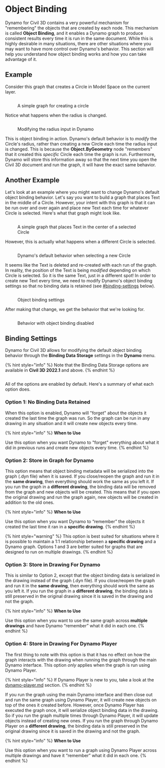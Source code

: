 # Object Binding

Dynamo for Civil 3D contains a very powerful mechanism for "remembering" the objects that are created by each node. This mechanism is called **Object Binding**, and it enables a Dynamo graph to produce consistent results every time it is run in the same document. While this is highly desirable in many situations, there are other situations where you may want to have more control over Dynamo's behavior. This section will help you understand how object binding works and how you can take advantage of it.

## Example

Consider this graph that creates a Circle in Model Space on the current layer.

<figure><img src="../../.gitbook/assets/c3d-binding-create-circle.png" alt=""><figcaption><p>A simple graph for creating a circle</p></figcaption></figure>

Notice what happens when the radius is changed.

<figure><img src="../../.gitbook/assets/c3d-binding-change-radius.gif" alt=""><figcaption><p>Modifying the radius input in Dynamo</p></figcaption></figure>

This is object binding in action. Dynamo's default behavior is to _modify_ the Circle's radius, rather than creating a new Circle each time the radius input is changed. This is because the **Object.ByGeometry** node "remembers" that it created this _specific_ Circle each time the graph is run. Furthermore, Dynamo will store this information away so that the next time you open the Civil 3D document and run the graph, it will have the exact same behavior.

## Another Example

Let's look at an example where you might want to change Dynamo's default object binding behavior. Let's say you want to build a graph that places Text in the middle of a Circle. However, your intent with this graph is that it can be run over and over again and place new Text each time for whatever Circle is selected. Here's what that graph might look like.

<figure><img src="../../.gitbook/assets/c3d-binding-create-text.png" alt=""><figcaption><p>A simple graph that places Text in the center of a selected Circle</p></figcaption></figure>

However, this is actually what happens when a different Circle is selected.

<figure><img src="../../.gitbook/assets/c3d-binding-select-circle.gif" alt=""><figcaption><p>Dynamo's default behavior when selecting a new Circle</p></figcaption></figure>

It seems like the Text is deleted and re-created with each run of the graph. In reality, the position of the Text is being _modified_ depending on which Circle is selected. So it is the same Text, just in a different spot! In order to create new Text every time, we need to modify Dynamo's object binding settings so that no binding data is retained (see [#binding-settings](object-binding.md#binding-settings "mention") below).

<figure><img src="../../.gitbook/assets/Land_ServicePlacement_BindingSettings.png" alt=""><figcaption><p>Object binding settings</p></figcaption></figure>

After making that change, we get the behavior that we're looking for.

<figure><img src="../../.gitbook/assets/c3d-binding-repeat-placement.gif" alt=""><figcaption><p>Behavior with object binding disabled</p></figcaption></figure>

## Binding Settings

Dynamo for Civil 3D allows for modifying the default object binding behavior through the **Binding Data Storage** settings in the **Dynamo** menu.

{% hint style="info" %}
Note that the Binding Data Storage options are available in **Civil 3D 2022.1** and above.
{% endhint %}

<figure><img src="../../.gitbook/assets/c3d-binding-settings (1).png" alt=""><figcaption></figcaption></figure>

All of the options are enabled by default. Here's a summary of what each option does.

### Option 1: No Binding Data Retained

When this option is enabled, Dynamo will "forget" about the objects it created the last time the graph was run. So the graph can be run in any drawing in any situation and it will create new objects every time.

{% hint style="info" %}
**When to Use**

Use this option when you want Dynamo to "forget" everything about what it did in previous runs and create new objects every time.
{% endhint %}

### Option 2: Store in Graph for Dynamo

This option means that object binding metadata will be serialized into the graph (.dyn file) when it is saved. If you close/reopen the graph and run it in the **same drawing**, then everything should work the same as you left it. If you run the graph in a **different drawing**, the binding data will be removed from the graph and new objects will be created. This means that if you open the original drawing and run the graph again, new objects will be created in addition to the old ones.

{% hint style="info" %}
**When to Use**

Use this option when you want Dynamo to “remember” the objects it created the last time it ran in a **specific drawing**.
{% endhint %}

{% hint style="warning" %}
This option is best suited for situations where it is possible to maintain a 1:1 relationship between a **specific drawing** and a Dynamo graph. Options 1 and 3 are better suited for graphs that are designed to run on multiple drawings.
{% endhint %}

### Option 3: Store in Drawing For Dynamo

This is similar to Option 2, except that the object binding data is serialized in the drawing instead of the graph (.dyn file). If you close/reopen the graph and run it in the **same drawing**, then everything should work the same as you left it. If you run the graph in a **different drawing**, the binding data is still preserved in the original drawing since it is saved in the drawing and not the graph.

{% hint style="info" %}
**When to Use**

Use this option when you want to use the same graph across **multiple drawings** and have Dynamo “remember” what it did in each one.
{% endhint %}

### Option 4: Store in Drawing For Dynamo Player

The first thing to note with this option is that it has no effect on how the graph interacts with the drawing when running the graph through the main Dynamo interface. This option _only_ applies when the graph is run using Dynamo Player.

{% hint style="info" %}
If Dynamo Player is new to you, take a look at the [dynamo-player.md](../dynamo-player.md "mention") section.
{% endhint %}

If you run the graph using the main Dynamo interface and then close out and run the same graph using Dynamo Player, it will create new objects on top of the ones it created before. However, once Dynamo Player has executed the graph once, it will serialize object binding data in the drawing. So if you run the graph multiple times through Dynamo Player, it will update objects instead of creating new ones. If you run the graph through Dynamo Player on a **different drawing**, the binding data is still preserved in the original drawing since it is saved in the drawing and not the graph.

{% hint style="info" %}
**When to Use**

Use this option when you want to run a graph using Dynamo Player across multiple drawings and have it “remember” what it did in each one.
{% endhint %}
